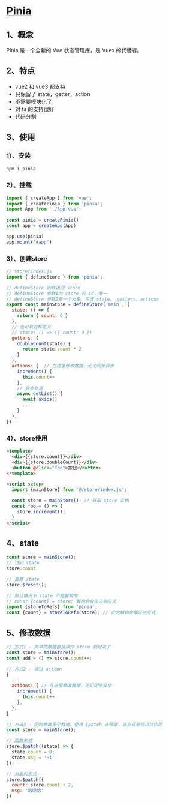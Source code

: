 # [Pinia](https://pinia.vuejs.org/zh/)

## 1、概念

Pinia 是一个全新的 Vue 状态管理库，是 Vuex 的代替者。

## 2、特点

* vue2 和 vue3 都支持
* 只保留了 state，getter，action
* 不需要模块化了
* 对 ts 的支持很好
* 代码分割

## 3、使用

### 1）、安装

``` bash
npm i pinia
```

### 2）、挂载

``` js
import { createApp } from 'vue';
import { createPinia } from 'pinia';
import App from './App.vue';

const pinia = createPinia()
const app = createApp(App)

app.use(pinia)
app.mount('#app')
```

### 3）、创建store

``` js
// store/index.js
import { defineStore } from 'pinia';

// defineStore 函数返回 store
// defineStore 参数1为 store 的 id，唯一
// defineStore 参数2是一个对象，包含 state、 getters、actions
export const mainStore = defineStore('main', {
  state: () => {
    return { count: 0 }
  },
  // 也可以这样定义
  // state: () => ({ count: 0 })
  getters: {
    doubleCount(state) {
      return state.count * 2
    }
  },
  actions: {  // 在这里修改数据，无论同步异步
    increment() {
      this.count++
    },
    // 异步处理
    async getList() {
      await axios()
      ...
    }
  },
})
```

### 4）、store使用

``` html
<template>
  <div>{{store.count}}</div>
  <div>{{store.doubleCount}}</div>
  <button @click="foo">按钮</button>
</template>

<script setup>
  import {mainStore} from '@/store/index.js';

  const store = mainStore(); // 获取 store 实例
  const foo = () => {
    store.increment();
  }
</script>
```

## 4、state

``` js
const store = mainStore();
// 访问 state
store.count

// 重置 state
store.$reset();

// 默认情况下 state 不能解构的
// const {count} = store; 解构后会失去响应式
import {storeToRefs} from 'pinia';
const {count} = storeToRefs(store); // 此时解构会保证响应式
```

## 5、修改数据

```js
// 方式1 - 简单的数据直接操作 store 就可以了
const store = mainStore();
const add = () => store.count++;

// 方式2 - 通过 action
{
  ...
  actions: { // 在这里修改数据，无论同步异步
    increment() {
      this.count++
    },
  },
}

// 方法3 - 同时修改多个数据，使用 $patch 去修改，该方式是经过优化的
const store = mainStore();

// 函数形式
store.$patch((state) => {
  state.count = 0;
  state.msg = 'Hi'
});

// 对象的形式
store.$patch({
  count: store.count + 2,
  msg: '哈哈哈'
})
```

